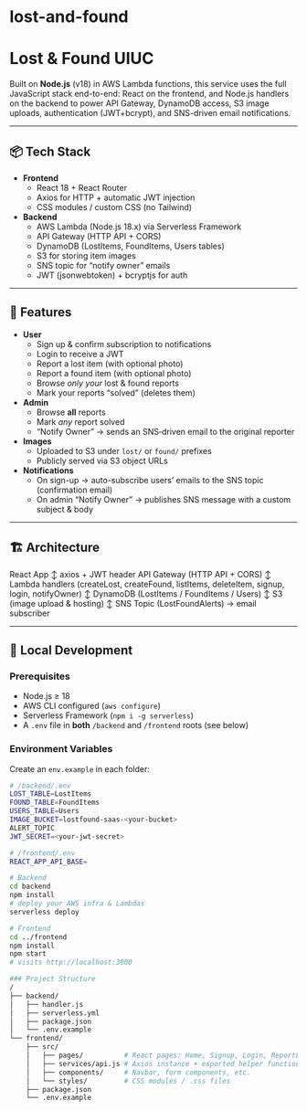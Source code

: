 # lost-and-found

# Lost & Found UIUC

Built on **Node.js** (v18) in AWS Lambda functions, this service uses the full JavaScript stack end-to-end: React on the frontend, and Node.js handlers on the backend to power API Gateway, DynamoDB access, S3 image uploads, authentication (JWT+bcrypt), and SNS-driven email notifications.


---

## 📦 Tech Stack

- **Frontend**  
  - React 18 + React Router  
  - Axios for HTTP + automatic JWT injection  
  - CSS modules / custom CSS (no Tailwind)
- **Backend**  
  - AWS Lambda (Node.js 18.x) via Serverless Framework  
  - API Gateway (HTTP API + CORS)  
  - DynamoDB (LostItems, FoundItems, Users tables)  
  - S3 for storing item images  
  - SNS topic for “notify owner” emails  
  - JWT (jsonwebtoken) + bcryptjs for auth

---

## 🚀 Features

- **User**  
  - Sign up & confirm subscription to notifications  
  - Login to receive a JWT  
  - Report a lost item (with optional photo)  
  - Report a found item (with optional photo)  
  - Browse *only your* lost & found reports  
  - Mark your reports “solved” (deletes them)  
- **Admin**  
  - Browse **all** reports  
  - Mark *any* report solved  
  - “Notify Owner” → sends an SNS‐driven email to the original reporter  
- **Images**  
  - Uploaded to S3 under `lost/` or `found/` prefixes  
  - Publicly served via S3 object URLs  
- **Notifications**  
  - On sign-up → auto-subscribe users’ emails to the SNS topic (confirmation email)  
  - On admin “Notify Owner” → publishes SNS message with a custom subject & body

---

## 🏗️ Architecture
React App
↕ axios + JWT header
API Gateway (HTTP API + CORS)
↕
Lambda handlers (createLost, createFound, listItems, deleteItem, signup, login, notifyOwner)
↕
DynamoDB (LostItems / FoundItems / Users)
↕
S3 (image upload & hosting)
↕
SNS Topic (LostFoundAlerts) → email subscriber


---

## 🔧 Local Development

### Prerequisites

- Node.js ≥ 18  
- AWS CLI configured (`aws configure`)  
- Serverless Framework (`npm i -g serverless`)  
- A `.env` file in **both** `/backend` and `/frontend` roots (see below)

### Environment Variables

Create an `env.example` in each folder:

```bash
# /backend/.env
LOST_TABLE=LostItems
FOUND_TABLE=FoundItems
USERS_TABLE=Users
IMAGE_BUCKET=lostfound-saas-<your-bucket>
ALERT_TOPIC
JWT_SECRET=<your-jwt-secret>

# /frontend/.env
REACT_APP_API_BASE=

# Backend
cd backend
npm install
# deploy your AWS infra & Lambdas
serverless deploy

# Frontend
cd ../frontend
npm install
npm start
# visits http://localhost:3000

### Project Structure
/
├── backend/
│   ├── handler.js          
│   ├── serverless.yml      
│   ├── package.json
│   └── .env.example
└── frontend/
    ├── src/
    │   ├── pages/          # React pages: Home, Signup, Login, ReportLost, ReportFound, Browse
    │   ├── services/api.js # Axios instance + exported helper functions
    │   ├── components/     # Navbar, form components, etc.
    │   └── styles/         # CSS modules / .css files
    ├── package.json
    └── .env.example
